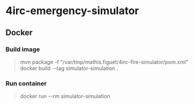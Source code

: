 # 4irc-emergency-simulator

## Docker

### Build image
> mvn package -f "/var/tmp/mathis.figuet/4irc-fire-simulator/pom.xml"
> docker build --tag simulator-simulation .
### Run container
> docker run --rm simulator-simulation


